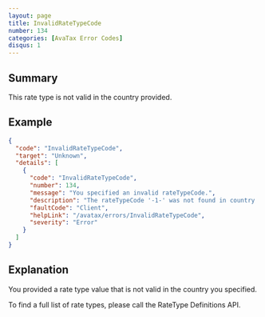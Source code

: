 ```yaml
---
layout: page
title: InvalidRateTypeCode
number: 134
categories: [AvaTax Error Codes]
disqus: 1
---
```


## Summary

This rate type is not valid in the country provided.

## Example

```json
{
  "code": "InvalidRateTypeCode",
  "target": "Unknown",
  "details": [
    {
      "code": "InvalidRateTypeCode",
      "number": 134,
      "message": "You specified an invalid rateTypeCode.",
      "description": "The rateTypeCode '-1-' was not found in country '-0-'.  For a full list of RateType objects, call `/api/v2/definitions/ratetypes`.",
      "faultCode": "Client",
      "helpLink": "/avatax/errors/InvalidRateTypeCode",
      "severity": "Error"
    }
  ]
}
```

## Explanation

You provided a rate type value that is not valid in the country you specified.

To find a full list of rate types, please call the RateType Definitions API.
